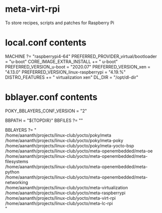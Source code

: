 # meta-virt-rpi
To store recipes, scripts and patches for Raspberry Pi

# local.conf contents
MACHINE ?= "raspberrypi4-64" 
PREFERRED_PROVIDER_virtual/bootloader = "u-boot" 
CORE_IMAGE_EXTRA_INSTALL += " u-boot" 
PREFERRED_VERSION_u-boot = "2020.07" 
PREFERRED_VERSION_xen = "4.13.0" 
PREFERRED_VERSION_linux-raspberrypi = "4.19.%" 
DISTRO_FEATURES += " virtualization xen" 
DL_DIR = "/opt/dl-dir" 

# bblayer.conf contents
POKY_BBLAYERS_CONF_VERSION = "2"

BBPATH = "${TOPDIR}"
BBFILES ?= ""

BBLAYERS ?= " \
  /home/aananth/projects/linux-club/yocto/poky/meta \
  /home/aananth/projects/linux-club/yocto/poky/meta-poky \
  /home/aananth/projects/linux-club/yocto/poky/meta-yocto-bsp \
  /home/aananth/projects/linux-club/yocto/meta-openembedded/meta-oe \
  /home/aananth/projects/linux-club/yocto/meta-openembedded/meta-filesystems \
  /home/aananth/projects/linux-club/yocto/meta-openembedded/meta-python \
  /home/aananth/projects/linux-club/yocto/meta-openembedded/meta-networking \
  /home/aananth/projects/linux-club/yocto/meta-virtualization \
  /home/aananth/projects/linux-club/yocto/meta-raspberrypi \
  /home/aananth/projects/linux-club/yocto/meta-virt-rpi \
  /home/aananth/projects/linux-club/yocto/meta-lc-rpi \
  "
